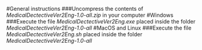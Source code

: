 #General instructions
###Uncompress the contents of *MedicalDectectiveVer2Eng-1.0-all.zip* in your computer
#Windows
###Execute the file *MedicalDectectiveVer2Eng.exe* placed inside the folder *MedicalDectectiveVer2Eng-1.0-all*
#MacOS and Linux
###Execute the file *MedicalDectectiveVer2Eng.sh* placed inside the folder *MedicalDectectiveVer2Eng-1.0-all*
